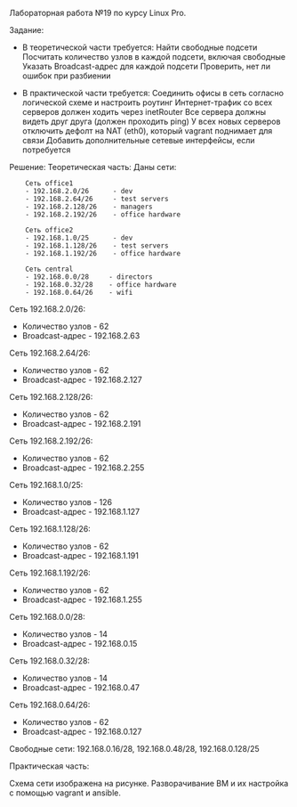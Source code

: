 Лабораторная работа №19 по курсу Linux Pro.

Задание:
 - В теоретической части требуется: 
     Найти свободные подсети
     Посчитать количество узлов в каждой подсети, включая свободные
     Указать Broadcast-адрес для каждой подсети
     Проверить, нет ли ошибок при разбиении

 - В практической части требуется: 
     Соединить офисы в сеть согласно логической схеме и настроить роутинг
     Интернет-трафик со всех серверов должен ходить через inetRouter
     Все сервера должны видеть друг друга (должен проходить ping)
     У всех новых серверов отключить дефолт на NAT (eth0), который vagrant поднимает для связи
     Добавить дополнительные сетевые интерфейсы, если потребуется



Решение:
Теоретическая часть:
	Даны сети:

		Сеть office1
		- 192.168.2.0/26      - dev
		- 192.168.2.64/26     - test servers
		- 192.168.2.128/26    - managers
		- 192.168.2.192/26    - office hardware

		Сеть office2
		- 192.168.1.0/25      - dev
		- 192.168.1.128/26    - test servers
		- 192.168.1.192/26    - office hardware

		Сеть central
		- 192.168.0.0/28     - directors
		- 192.168.0.32/28    - office hardware
		- 192.168.0.64/26    - wifi

Сеть 192.168.2.0/26:
 - Количество узлов - 62
 - Broadcast-адрес - 192.168.2.63

Сеть 192.168.2.64/26:
 - Количество узлов - 62
 - Broadcast-адрес - 192.168.2.127

Сеть 192.168.2.128/26:
 - Количество узлов - 62
 - Broadcast-адрес - 192.168.2.191

Сеть 192.168.2.192/26:
 - Количество узлов - 62
 - Broadcast-адрес - 192.168.2.255

Сеть 192.168.1.0/25:
 - Количество узлов - 126
 - Broadcast-адрес - 192.168.1.127

Сеть 192.168.1.128/26:
 - Количество узлов - 62
 - Broadcast-адрес - 192.168.1.191

Сеть 192.168.1.192/26:
 - Количество узлов - 62
 - Broadcast-адрес - 192.168.1.255

Сеть 192.168.0.0/28:
 - Количество узлов - 14
 - Broadcast-адрес - 192.168.0.15

Сеть 192.168.0.32/28:
 - Количество узлов - 14
 - Broadcast-адрес - 192.168.0.47

Сеть 192.168.0.64/26:
 - Количество узлов - 62
 - Broadcast-адрес - 192.168.0.127

Свободные сети:
192.168.0.16/28, 192.168.0.48/28, 192.168.0.128/25

Практическая часть:

Схема сети изображена на рисунке.
Разворачивание ВМ и их настройка с помощью vagrant и ansible.